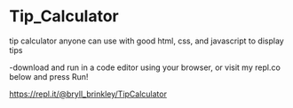# Tip_Calculator
tip calculator anyone can use with good html, css, and javascript to display tips

-download and run in a code editor using your browser, or visit my repl.co below and press Run!

https://repl.it/@bryll_brinkley/TipCalculator
